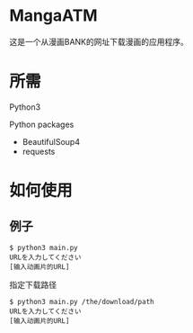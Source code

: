 # MangaATM
这是一个从漫画BANK的网址下载漫画的应用程序。

# 所需
Python3

Python packages
- BeautifulSoup4
- requests

# 如何使用
## 例子
```shell
$ python3 main.py
URLを入力してください
[输入动画片的URL]
```

指定下载路径
```shell
$ python3 main.py /the/download/path
URLを入力してください
[输入动画片的URL]
```
